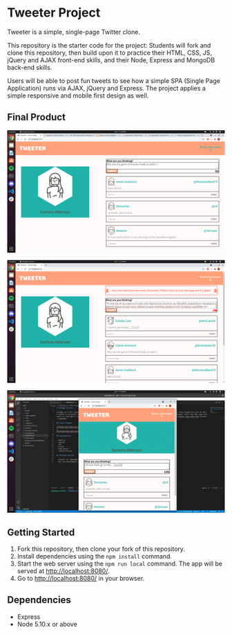 # Tweeter Project

Tweeter is a simple, single-page Twitter clone.

This repository is the starter code for the project: Students will fork and clone this repository, then build upon it to practice their HTML, CSS, JS, jQuery and AJAX front-end skills, and their Node, Express and MongoDB back-end skills.

Users will be able to post fun tweets to see how a simple SPA (Single Page Application) runs via AJAX, jQuery and Express. The project applies a simple responsive and mobile first design as well. 

## Final Product

!["Desktop Design"](https://github.com/KewlKewlKewl/tweeter/blob/master/docs/Desktop%20Design.png?raw=true)

!["Mobile Design"](https://github.com/KewlKewlKewl/tweeter/blob/master/docs/Error%20Handling.png?raw=true)

!["Error Handling"](https://github.com/KewlKewlKewl/tweeter/blob/master/docs/mobile%20design.png?raw=true)

## Getting Started

1. Fork this repository, then clone your fork of this repository.
2. Install dependencies using the `npm install` command.
3. Start the web server using the `npm run local` command. The app will be served at <http://localhost:8080/>.
4. Go to <http://localhost:8080/> in your browser.

## Dependencies

- Express
- Node 5.10.x or above
